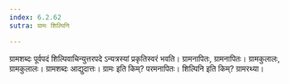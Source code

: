 ```yaml
---
index: 6.2.62
sutra: ग्रामः शिल्पिनि

---
```

ग्रामशब्दः पूर्वपदं शिल्पिवाचिन्युत्तरपदे ऽन्यत्रस्यां प्रकृतिस्वरं भवति। ग्रामनापितः, ग्रामनापितः। ग्रामकुलालः, ग्रामकुलालः। ग्रामशब्दः आद्युदात्तः। ग्रामः इति किम्? परमनापितः। शिल्पिनि इति किम्? ग्रामरथ्या।